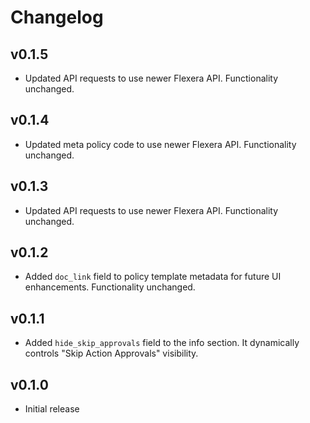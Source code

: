 # Changelog

## v0.1.5

- Updated API requests to use newer Flexera API. Functionality unchanged.

## v0.1.4

- Updated meta policy code to use newer Flexera API. Functionality unchanged.

## v0.1.3

- Updated API requests to use newer Flexera API. Functionality unchanged.

## v0.1.2

- Added `doc_link` field to policy template metadata for future UI enhancements. Functionality unchanged.

## v0.1.1

- Added `hide_skip_approvals` field to the info section. It dynamically controls "Skip Action Approvals" visibility.

## v0.1.0

- Initial release
